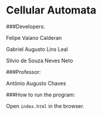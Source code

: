# Cellular Automata

###Developers:

Felipe Vaiano Calderan

Gabriel Augusto Lins Leal

Silvio de Souza Neves Neto

###Professor:

Antônio Augusto Chaves

###How to run the program:

Open `index.html` in the browser.
